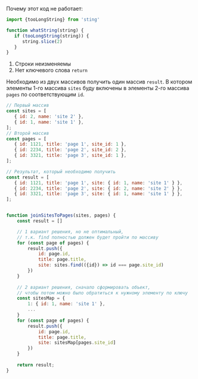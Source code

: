 Почему этот код не работает:
```javascript
import {tooLongString} from 'sting'

function whatString(string) {
   if (tooLongString(string)) {
      string.slice(2)
   }
}
```
1. Строки неизменяемы
2. Нет ключевого слова `return`

Необходимо из двух массивов получить один массив `result`. В котором элементы 1-го массива `sites` буду включены в элементы 2-го массива `pages` по соответствующим `id`.
```javascript
// Первый массив
const sites = [
   { id: 2, name: 'site 2' },
   { id: 1, name: 'site 1' },
];
// Второй массив
const pages = [
   { id: 1121, title: 'page 1', site_id: 1 },
   { id: 2234, title: 'page 2', site_id: 2 },
   { id: 3321, title: 'page 3', site_id: 1 },
];

// Результат, который необходимо получить
const result = [
   { id: 1121, title: 'page 1', site: { id: 1, name: 'site 1' } },
   { id: 2234, title: 'page 2', site: { id: 2, name: 'site 2' } },
   { id: 3321, title: 'page 3', site: { id: 1, name: 'site 1' } },
];


function joinSitesToPages(sites, pages) {
    const result = []

    // 1 вариант решения, но не оптимальный,
    // т.к. find полностью должен будет пройти по массиву
    for (const page of pages) {
        result.push({
            id: page.id,
            title: page.title,
            site: sites.find(({id}) => id === page.site_id)
        })
    }
    
    // 2 вариант решения, сначало сформировать объект,
    // чтобы потом можно было обратиться к нужному элементу по ключу
    const sitesMap = {
        1: { id: 1, name: 'site 1' },
        ...
    }
    for (const page of pages) {
        result.push({
            id: page.id,
            title: page.title,
            site: sitesMap[pages.site_id]
        })
    }
    
    return result;
}
```
